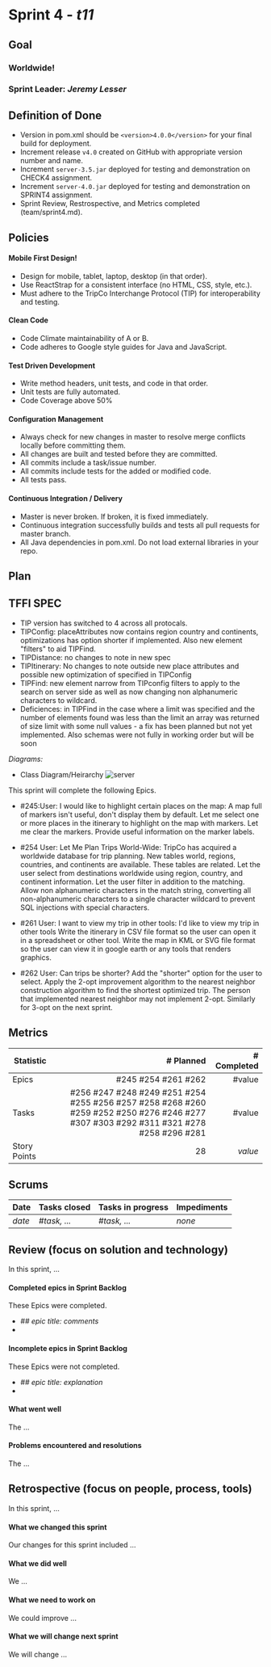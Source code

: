 # Sprint 4 - *t11* 

## Goal

### Worldwide!
### Sprint Leader: *Jeremy Lesser*

## Definition of Done

* Version in pom.xml should be `<version>4.0.0</version>` for your final build for deployment.
* Increment release `v4.0` created on GitHub with appropriate version number and name.
* Increment `server-3.5.jar` deployed for testing and demonstration on CHECK4 assignment.
* Increment `server-4.0.jar` deployed for testing and demonstration on SPRINT4 assignment.
* Sprint Review, Restrospective, and Metrics completed (team/sprint4.md).


## Policies

#### Mobile First Design!
* Design for mobile, tablet, laptop, desktop (in that order).
* Use ReactStrap for a consistent interface (no HTML, CSS, style, etc.).
* Must adhere to the TripCo Interchange Protocol (TIP) for interoperability and testing.
#### Clean Code
* Code Climate maintainability of A or B.
* Code adheres to Google style guides for Java and JavaScript.
#### Test Driven Development
* Write method headers, unit tests, and code in that order.
* Unit tests are fully automated.
* Code Coverage above 50%
#### Configuration Management
* Always check for new changes in master to resolve merge conflicts locally before committing them.
* All changes are built and tested before they are committed.
* All commits include a task/issue number.
* All commits include tests for the added or modified code.
* All tests pass.
#### Continuous Integration / Delivery 
* Master is never broken.  If broken, it is fixed immediately.
* Continuous integration successfully builds and tests all pull requests for master branch.
* All Java dependencies in pom.xml.  Do not load external libraries in your repo. 


## Plan

## TFFI SPEC
 * TIP version has switched to 4 across all protocals. 
 * TIPConfig: placeAttributes now contains region country and continents, optimizations has option shorter if implemented. Also new element "filters" to aid TIPFind.
 * TIPDistance: no changes to note in new spec
 * TIPItinerary: No changes to note outside new place attributes and possible new optimization of specified in TIPConfig
 * TIPFind: new element narrow from TIPconfig filters to apply to the search on server side as well as now changing non alphanumeric characters to wildcard.
 * Deficiences: in TIPFind in the case where a limit was specified and the number of elements found was less than the limit an array was returned of size limit with some null values - a fix has been planned but not yet implemented. Also schemas were not fully in working order but will be soon

*Diagrams:*
- Class Diagram/Heirarchy
![server](/diagram/xd.jpg)

This sprint will complete the following Epics.
* #245:User: I would like to highlight certain places on the map:
A map full of markers isn't useful, don't display them by default.
Let me select one or more places in the itinerary to highlight on the map with markers.
Let me clear the markers.
Provide useful information on the marker labels.

* #254
User: Let Me Plan Trips World-Wide:
TripCo has acquired a worldwide database for trip planning. New tables world, regions, countries, and continents are available. These tables are related.
Let the user select from destinations worldwide using region, country, and continent information.
Let the user filter in addition to the matching.
Allow non alphanumeric characters in the match string, converting all non-alphanumeric characters to a single character wildcard to prevent SQL injections with special characters.

* #261
User: I want to view my trip in other tools:
I'd like to view my trip in other tools
Write the itinerary in CSV file format so the user can open it in a spreadsheet or other tool.
Write the map in KML or SVG file format so the user can view it in google earth or any tools that renders graphics.

* #262
User: Can trips be shorter?
Add the "shorter" option for the user to select.
Apply the 2-opt improvement algorithm to the nearest neighbor construction algorithm to find the shortest optimized trip.
The person that implemented nearest neighbor may not implement 2-opt. Similarly for 3-opt on the next sprint.




## Metrics

| Statistic | # Planned | # Completed |
| --- | ---: | ---: |
| Epics | #245 #254 #261 #262| #value|
| Tasks | #256 #247 #248 #249  #251 #254  #255 #256  #257  #258 #268  #260 #259 #252 #250 #276 #246 #277 #307 #303 #292 #311 #321 #278 #258 #296 #281| #value
| Story Points | 28 | *value* | 


## Scrums

| Date | Tasks closed  | Tasks in progress | Impediments |
| :--- | :--- | :--- | :--- |
| *date* | *#task, ...* | *#task, ...* | *none* | 


## Review (focus on solution and technology)

In this sprint, ...

#### Completed epics in Sprint Backlog 

These Epics were completed.

* *## epic title: comments*
* 

#### Incomplete epics in Sprint Backlog 

These Epics were not completed.

* *## epic title: explanation*
*

#### What went well

The ...


#### Problems encountered and resolutions

The ...


## Retrospective (focus on people, process, tools)

In this sprint, ...

#### What we changed this sprint

Our changes for this sprint included ...

#### What we did well

We ...

#### What we need to work on

We could improve ...

#### What we will change next sprint 

We will change ...
